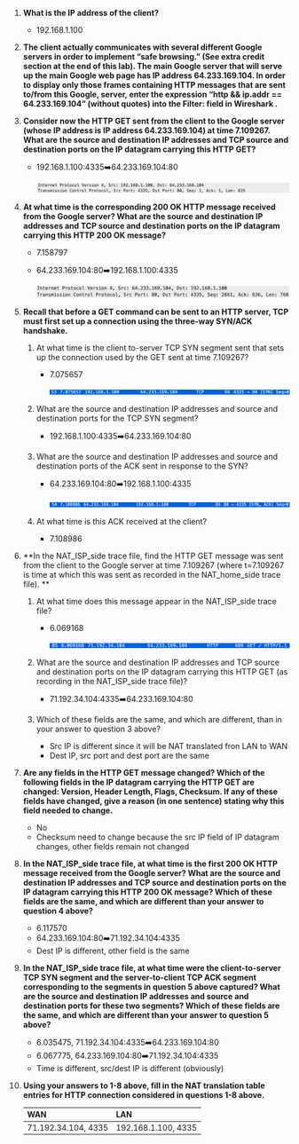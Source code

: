 1. **What is the IP address of the client?**

   - 192.168.1.100

2. **The client actually communicates with several different Google servers in order to implement “safe browsing.” (See extra credit section at the end of this lab). The main Google server that will serve up the main Google web page has IP address 64.233.169.104. In order to display only those frames containing HTTP messages that are sent to/from this Google, server, enter the expression “http && ip.addr == 64.233.169.104” (without quotes) into the Filter: field in Wireshark .** 

3. **Consider now the HTTP GET sent from the client to the Google server (whose IP address is IP address 64.233.169.104) at time 7.109267. What are the source and destination IP addresses and TCP source and destination ports on the IP datagram carrying this HTTP GET?**

   - 192.168.1.100:4335➡️64.233.169.104:80

     ![image-20220520140222881](README.assets/image-20220520140222881.png)

4. **At what time is the corresponding 200 OK HTTP message received from the Google server? What are the source and destination IP addresses and TCP source and destination ports on the IP datagram carrying this HTTP 200 OK message?**

   - 7.158797

   - 64.233.169.104:80➡️192.168.1.100:4335

     ![image-20220520140333284](README.assets/image-20220520140333284.png)

5. **Recall that before a GET command can be sent to an HTTP server, TCP must first set up a connection using the three-way SYN/ACK handshake.**

   1. At what time is the client to-server TCP SYN segment sent that sets up the connection used by the GET sent at time 7.109267?

      - 7.075657

        ![image-20220520140747063](README.assets/image-20220520140747063.png)

   2. What are the source and destination IP addresses and source and destination ports for the TCP SYN segment?

      - 192.168.1.100:4335➡️64.233.169.104:80

   3. What are the source and destination IP addresses and source and destination ports of the ACK sent in response to the SYN?

      - 64.233.169.104:80➡️192.168.1.100:4335

        ![image-20220520140859748](README.assets/image-20220520140859748.png)

   4. At what time is this ACK received at the client?

      - 7.108986

6. **In the NAT_ISP_side trace file, find the HTTP GET message was sent from the client to the Google server at time 7.109267 (where t=7.109267 is time at which this was sent as recorded in the NAT_home_side trace file). **

   1. At what time does this message appear in the NAT_ISP_side trace file?

      - 6.069168

        ![image-20220520141350121](README.assets/image-20220520141350121.png)

   2. What are the source and destination IP addresses and TCP source and destination ports on the IP datagram carrying this HTTP GET (as recording in the NAT_ISP_side trace file)?

      - 71.192.34.104:4335➡️64.233.169.104:80

   3. Which of these fields are the same, and which are different, than in your answer to question 3 above?

      - Src IP is different since it will be NAT translated fron LAN to WAN
      - Dest IP, src port and dest port are the same

7. **Are any fields in the HTTP GET message changed? Which of the following fields in the IP datagram carrying the HTTP GET are changed: Version, Header Length, Flags, Checksum. If any of these fields have changed, give a reason (in one sentence) stating why this field needed to change.**

   - No
   - Checksum need to change because the src IP field of IP datagram changes, other fields remain not changed

8. **In the NAT_ISP_side trace file, at what time is the first 200 OK HTTP message received from the Google server? What are the source and destination IP addresses and TCP source and destination ports on the IP datagram carrying this HTTP 200 OK message? Which of these fields are the same, and which are different than your answer to question 4 above?**

   - 6.117570
   - 64.233.169.104:80➡️71.192.34.104:4335
   - Dest IP is different, other field is the same

9. **In the NAT_ISP_side trace file, at what time were the client-to-server TCP SYN segment and the server-to-client TCP ACK segment corresponding to the segments in question 5 above captured? What are the source and destination IP addresses and source and destination ports for these two segments? Which of these fields are the same, and which are different than your answer to question 5 above?**

   - 6.035475, 71.192.34.104:4335➡️64.233.169.104:80
   - 6.067775, 64.233.169.104:80➡️71.192.34.104:4335
   - Time is different, src/dest IP is different (obviously)

10. **Using your answers to 1-8 above, fill in the NAT translation table entries for HTTP connection considered in questions 1-8 above.**

    | WAN                 | LAN                 |
    | ------------------- | ------------------- |
    | 71.192.34.104, 4335 | 192.168.1.100, 4335 |

    